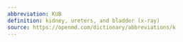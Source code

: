 ```yaml
---
abbreviation: KUB
definition: kidney, ureters, and bladder (x-ray)
source: https://openmd.com/dictionary/abbreviations/k
---
```

